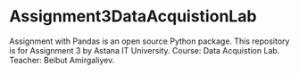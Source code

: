 # Assignment3DataAcquistionLab
Assignment with Pandas is an open source Python package.
This repository is for Assignment 3 by Astana IT University. Course: Data Acquistion Lab. Teacher: Beibut Amirgaliyev.

